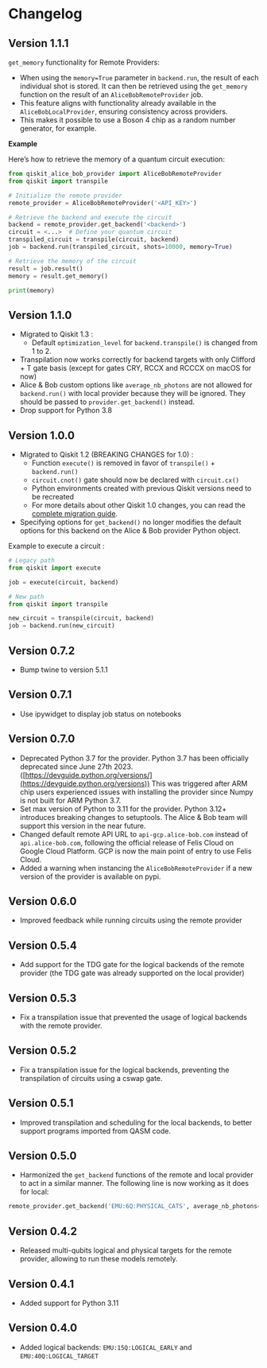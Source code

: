 # Changelog

## Version 1.1.1

`get_memory` functionality for Remote Providers:

* When using the `memory=True` parameter in `backend.run`, the result of each individual shot is stored. It can then be retrieved using the `get_memory` function on the result of an `AliceBobRemoteProvider` job.
* This feature aligns with functionality already available in the `AliceBobLocalProvider`, ensuring consistency across providers.
* This makes it possible to use a Boson 4 chip as a random number generator, for example.

**Example**

Here’s how to retrieve the memory of a quantum circuit execution:
```python
from qiskit_alice_bob_provider import AliceBobRemoteProvider
from qiskit import transpile

# Initialize the remote provider
remote_provider = AliceBobRemoteProvider('<API_KEY>')

# Retrieve the backend and execute the circuit
backend = remote_provider.get_backend('<backend>')
circuit = <...>  # Define your quantum circuit
transpiled_circuit = transpile(circuit, backend)
job = backend.run(transpiled_circuit, shots=10000, memory=True)

# Retrieve the memory of the circuit
result = job.result()
memory = result.get_memory()

print(memory)
```

## Version 1.1.0

- Migrated to Qiskit 1.3 :
    - Default `optimization_level` for `backend.transpile()` is changed from 1 to 2.
- Transpilation now works correctly for backend targets with only Clifford + T gate basis (except for gates CRY, RCCX and RCCCX on macOS for now)
- Alice & Bob custom options like `average_nb_photons` are not allowed for `backend.run()` with local provider because they will be ignored. They should be passed to `provider.get_backend()` instead.
- Drop support for Python 3.8


## Version 1.0.0

- Migrated to Qiskit 1.2 (BREAKING CHANGES for 1.0) :
    - Function `execute()` is removed in favor of `transpile()` + `backend.run()`
    - `circuit.cnot()` gate should now be declared with `circuit.cx()`
    - Python environments created with previous Qiskit versions need to be recreated
    - For more details about other Qiskit 1.0 changes, you can read the [complete migration guide](https://docs.quantum.ibm.com/migration-guides/qiskit-1.0-features).
- Specifying options for `get_backend()` no longer modifies the default 
  options for this backend on the Alice & Bob provider Python object.

Example to execute a circuit :
```python
# Legacy path
from qiskit import execute

job = execute(circuit, backend)

# New path
from qiskit import transpile

new_circuit = transpile(circuit, backend)
job = backend.run(new_circuit)
```


## Version 0.7.2

- Bump twine to version 5.1.1

## Version 0.7.1

- Use ipywidget to display job status on notebooks

## Version 0.7.0

- Deprecated Python 3.7 for the provider. Python 3.7 has been officially deprecated since June 27th 2023. ([https://devguide.python.org/versions/](https://devguide.python.org/versions)) This was triggered after ARM chip users experienced issues with installing the provider since Numpy is not built for ARM Python 3.7.
- Set max version of Python to 3.11 for the provider. Python 3.12+ introduces breaking changes to setuptools. The Alice & Bob team will support this version in the near future.
- Changed default remote API URL to `api-gcp.alice-bob.com` instead of `api.alice-bob.com`, following the official release of Felis Cloud on Google Cloud Platform. GCP is now the main point of entry to use Felis Cloud.
- Added a warning when instancing the `AliceBobRemoteProvider` if a new version of the provider is available on pypi.

## Version 0.6.0

- Improved feedback while running circuits using the remote provider

## Version 0.5.4

- Add support for the TDG gate for the logical backends of the remote provider (the TDG gate was already supported on the local provider)

## Version 0.5.3

- Fix a transpilation issue that prevented the usage of logical backends with the remote provider.

## Version 0.5.2

- Fix a transpilation issue for the logical backends, preventing the transpilation of circuits using a cswap gate.

## Version 0.5.1

- Improved transpilation and scheduling for the local backends, to better support programs imported from QASM code.

## Version 0.5.0

- Harmonized the `get_backend` functions of the remote and local provider to act in a similar manner. The following line is now working as it does for local:

```python
remote_provider.get_backend('EMU:6Q:PHYSICAL_CATS', average_nb_photons=4.5, kappa_1=1000)
```

## Version 0.4.2

- Released multi-qubits logical and physical targets for the remote provider, allowing to run these models remotely.

## Version 0.4.1

- Added support for Python 3.11

## Version 0.4.0

- Added logical backends: `EMU:15Q:LOGICAL_EARLY` and `EMU:40Q:LOGICAL_TARGET`